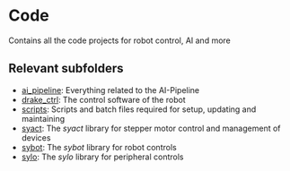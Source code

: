 # Code

Contains all the code projects for robot control, AI and more

## Relevant subfolders

- [ai_pipeline](ai_pipeline/): Everything related to the AI-Pipeline
- [drake_ctrl](drake_ctrl/): The control software of the robot
- [scripts](scripts/): Scripts and batch files required for setup, updating and maintaining
- [syact](https://github.com/SamuelNoesslboeck/syact): The *syact* library for stepper motor control and management of devices
- [sybot](https://github.com/SamuelNoesslboeck/sybot): The *sybot* library for robot controls
- [sylo](https://github.com/SamuelNoesslboeck/sylo): The *sylo* library for peripheral controls